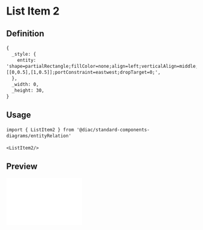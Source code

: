 # List Item 2

## Definition

```
{
  _style: { 
    entity: 'shape=partialRectangle;fillColor=none;align=left;verticalAlign=middle;strokeColor=none;spacingLeft=34;rotatable=0;points=[[0,0.5],[1,0.5]];portConstraint=eastwest;dropTarget=0;',
  },
  _width: 0,
  _height: 30,
}
```

## Usage

```
import { ListItem2 } from '@diac/standard-components-diagrams/entityRelation'

<ListItem2/>
```

## Preview

<img src="./list-item-2.png" width="200"/>
